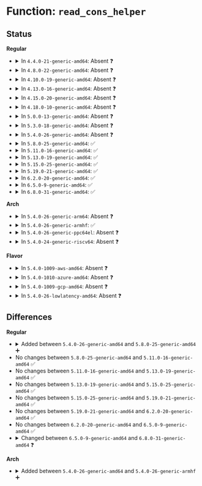 # Function: <code>read_cons_helper</code>

## Status
<b>Regular</b>
<ul>
<li>
<details>
<summary>In <code>4.4.0-21-generic-amd64</code>: Absent ❓</summary>

```json
{
  "name": "read_cons_helper",
  "collision_type": "Unique Static",
  "inline_type": "Selective",
  "funcs": [
    {
      "addr": 18446744071582328736,
      "name": "read_cons_helper",
      "external": false,
      "loc": "security/selinux/ss/policydb.c:1216",
      "file": "security/selinux/ss/policydb.c",
      "inline": "not declared, inlined",
      "caller_inline": [],
      "caller_func": [
        "security/selinux/ss/policydb.c:class_read",
        "security/selinux/ss/policydb.c:class_read"
      ]
    }
  ],
  "symbols": [
    {
      "addr": 18446744071582328736,
      "name": "read_cons_helper.isra.6",
      "section": ".text",
      "bind": "STB_LOCAL",
      "size": 705
    }
  ]
}
```
</details>
</li>
<li>
<details>
<summary>In <code>4.8.0-22-generic-amd64</code>: Absent ❓</summary>

```json
{
  "name": "read_cons_helper",
  "collision_type": "Unique Static",
  "inline_type": "Selective",
  "funcs": [
    {
      "addr": 18446744071582549952,
      "name": "read_cons_helper",
      "external": false,
      "loc": "security/selinux/ss/policydb.c:1216",
      "file": "security/selinux/ss/policydb.c",
      "inline": "not declared, inlined",
      "caller_inline": [],
      "caller_func": [
        "security/selinux/ss/policydb.c:class_read",
        "security/selinux/ss/policydb.c:class_read"
      ]
    }
  ],
  "symbols": [
    {
      "addr": 18446744071582549952,
      "name": "read_cons_helper.isra.6",
      "section": ".text",
      "bind": "STB_LOCAL",
      "size": 701
    }
  ]
}
```
</details>
</li>
<li>
<details>
<summary>In <code>4.10.0-19-generic-amd64</code>: Absent ❓</summary>

```json
{
  "name": "read_cons_helper",
  "collision_type": "Unique Static",
  "inline_type": "Selective",
  "funcs": [
    {
      "addr": 18446744071582642800,
      "name": "read_cons_helper",
      "external": false,
      "loc": "security/selinux/ss/policydb.c:1219",
      "file": "security/selinux/ss/policydb.c",
      "inline": "not declared, inlined",
      "caller_inline": [],
      "caller_func": [
        "security/selinux/ss/policydb.c:class_read",
        "security/selinux/ss/policydb.c:class_read"
      ]
    }
  ],
  "symbols": [
    {
      "addr": 18446744071582642800,
      "name": "read_cons_helper.isra.6",
      "section": ".text",
      "bind": "STB_LOCAL",
      "size": 701
    }
  ]
}
```
</details>
</li>
<li>
<details>
<summary>In <code>4.13.0-16-generic-amd64</code>: Absent ❓</summary>

```json
{
  "name": "read_cons_helper",
  "collision_type": "Unique Static",
  "inline_type": "Selective",
  "funcs": [
    {
      "addr": 18446744071582734208,
      "name": "read_cons_helper",
      "external": false,
      "loc": "security/selinux/ss/policydb.c:1219",
      "file": "security/selinux/ss/policydb.c",
      "inline": "not declared, inlined",
      "caller_inline": [],
      "caller_func": [
        "security/selinux/ss/policydb.c:class_read",
        "security/selinux/ss/policydb.c:class_read"
      ]
    }
  ],
  "symbols": [
    {
      "addr": 18446744071582734208,
      "name": "read_cons_helper.isra.8",
      "section": ".text",
      "bind": "STB_LOCAL",
      "size": 685
    }
  ]
}
```
</details>
</li>
<li>
<details>
<summary>In <code>4.15.0-20-generic-amd64</code>: Absent ❓</summary>

```json
{
  "name": "read_cons_helper",
  "collision_type": "Unique Static",
  "inline_type": "Selective",
  "funcs": [
    {
      "addr": 18446744071582890192,
      "name": "read_cons_helper",
      "external": false,
      "loc": "security/selinux/ss/policydb.c:1219",
      "file": "security/selinux/ss/policydb.c",
      "inline": "not declared, inlined",
      "caller_inline": [],
      "caller_func": [
        "security/selinux/ss/policydb.c:class_read",
        "security/selinux/ss/policydb.c:class_read"
      ]
    }
  ],
  "symbols": [
    {
      "addr": 18446744071582890192,
      "name": "read_cons_helper.isra.8",
      "section": ".text",
      "bind": "STB_LOCAL",
      "size": 691
    }
  ]
}
```
</details>
</li>
<li>
<details>
<summary>In <code>4.18.0-10-generic-amd64</code>: Absent ❓</summary>

```json
{
  "name": "read_cons_helper",
  "collision_type": "Unique Static",
  "inline_type": "Selective",
  "funcs": [
    {
      "addr": 18446744071583088224,
      "name": "read_cons_helper",
      "external": false,
      "loc": "security/selinux/ss/policydb.c:1219",
      "file": "security/selinux/ss/policydb.c",
      "inline": "not declared, inlined",
      "caller_inline": [],
      "caller_func": [
        "security/selinux/ss/policydb.c:class_read",
        "security/selinux/ss/policydb.c:class_read"
      ]
    }
  ],
  "symbols": [
    {
      "addr": 18446744071583088224,
      "name": "read_cons_helper.isra.10",
      "section": ".text",
      "bind": "STB_LOCAL",
      "size": 688
    }
  ]
}
```
</details>
</li>
<li>
<details>
<summary>In <code>5.0.0-13-generic-amd64</code>: Absent ❓</summary>

```json
{
  "name": "read_cons_helper",
  "collision_type": "Unique Static",
  "inline_type": "Selective",
  "funcs": [
    {
      "addr": 18446744071583204384,
      "name": "read_cons_helper",
      "external": false,
      "loc": "security/selinux/ss/policydb.c:1230",
      "file": "security/selinux/ss/policydb.c",
      "inline": "not declared, inlined",
      "caller_inline": [],
      "caller_func": [
        "security/selinux/ss/policydb.c:class_read",
        "security/selinux/ss/policydb.c:class_read"
      ]
    }
  ],
  "symbols": [
    {
      "addr": 18446744071583204384,
      "name": "read_cons_helper.isra.10",
      "section": ".text",
      "bind": "STB_LOCAL",
      "size": 720
    }
  ]
}
```
</details>
</li>
<li>
<details>
<summary>In <code>5.3.0-18-generic-amd64</code>: Absent ❓</summary>

```json
{
  "name": "read_cons_helper",
  "collision_type": "Unique Static",
  "inline_type": "Selective",
  "funcs": [
    {
      "addr": 18446744071583388640,
      "name": "read_cons_helper",
      "external": false,
      "loc": "security/selinux/ss/policydb.c:1182",
      "file": "security/selinux/ss/policydb.c",
      "inline": "not declared, inlined",
      "caller_inline": [],
      "caller_func": [
        "security/selinux/ss/policydb.c:class_read",
        "security/selinux/ss/policydb.c:class_read"
      ]
    }
  ],
  "symbols": [
    {
      "addr": 18446744071583388640,
      "name": "read_cons_helper.isra.0",
      "section": ".text",
      "bind": "STB_LOCAL",
      "size": 734
    }
  ]
}
```
</details>
</li>
<li>
<details>
<summary>In <code>5.4.0-26-generic-amd64</code>: Absent ❓</summary>

```json
{
  "name": "read_cons_helper",
  "collision_type": "Unique Static",
  "inline_type": "Selective",
  "funcs": [
    {
      "addr": 18446744071583494528,
      "name": "read_cons_helper",
      "external": false,
      "loc": "security/selinux/ss/policydb.c:1184",
      "file": "security/selinux/ss/policydb.c",
      "inline": "not declared, inlined",
      "caller_inline": [],
      "caller_func": [
        "security/selinux/ss/policydb.c:class_read",
        "security/selinux/ss/policydb.c:class_read"
      ]
    }
  ],
  "symbols": [
    {
      "addr": 18446744071583494528,
      "name": "read_cons_helper.isra.0",
      "section": ".text",
      "bind": "STB_LOCAL",
      "size": 734
    }
  ]
}
```
</details>
</li>
<li>
<details>
<summary>In <code>5.8.0-25-generic-amd64</code>: ✅</summary>

```c
int read_cons_helper(struct policydb * p, struct constraint_node * * nodep, int ncons, int allowxtarget, void * fp)
```

```json
{
  "name": "read_cons_helper",
  "collision_type": "Unique Static",
  "inline_type": "No",
  "funcs": [
    {
      "addr": 18446744071583845600,
      "name": "read_cons_helper",
      "external": false,
      "loc": "security/selinux/ss/policydb.c:1170",
      "file": "security/selinux/ss/policydb.c",
      "inline": "seen, unknown",
      "caller_inline": [],
      "caller_func": [
        "security/selinux/ss/policydb.c:class_read",
        "security/selinux/ss/policydb.c:class_read"
      ]
    }
  ],
  "symbols": [
    {
      "addr": 18446744071583845600,
      "name": "read_cons_helper",
      "section": ".text",
      "bind": "STB_LOCAL",
      "size": 743
    }
  ]
}
```
</details>
</li>
<li>
<details>
<summary>In <code>5.11.0-16-generic-amd64</code>: ✅</summary>

```c
int read_cons_helper(struct policydb * p, struct constraint_node * * nodep, int ncons, int allowxtarget, void * fp)
```

```json
{
  "name": "read_cons_helper",
  "collision_type": "Unique Static",
  "inline_type": "No",
  "funcs": [
    {
      "addr": 18446744071583966784,
      "name": "read_cons_helper",
      "external": false,
      "loc": "security/selinux/ss/policydb.c:1202",
      "file": "security/selinux/ss/policydb.c",
      "inline": "seen, unknown",
      "caller_inline": [],
      "caller_func": [
        "security/selinux/ss/policydb.c:class_read",
        "security/selinux/ss/policydb.c:class_read"
      ]
    }
  ],
  "symbols": [
    {
      "addr": 18446744071583966784,
      "name": "read_cons_helper",
      "section": ".text",
      "bind": "STB_LOCAL",
      "size": 743
    }
  ]
}
```
</details>
</li>
<li>
<details>
<summary>In <code>5.13.0-19-generic-amd64</code>: ✅</summary>

```c
int read_cons_helper(struct policydb * p, struct constraint_node * * nodep, int ncons, int allowxtarget, void * fp)
```

```json
{
  "name": "read_cons_helper",
  "collision_type": "Unique Static",
  "inline_type": "No",
  "funcs": [
    {
      "addr": 18446744071583989792,
      "name": "read_cons_helper",
      "external": false,
      "loc": "security/selinux/ss/policydb.c:1200",
      "file": "security/selinux/ss/policydb.c",
      "inline": "seen, unknown",
      "caller_inline": [],
      "caller_func": [
        "security/selinux/ss/policydb.c:class_read",
        "security/selinux/ss/policydb.c:class_read"
      ]
    }
  ],
  "symbols": [
    {
      "addr": 18446744071583989792,
      "name": "read_cons_helper",
      "section": ".text",
      "bind": "STB_LOCAL",
      "size": 740
    }
  ]
}
```
</details>
</li>
<li>
<details>
<summary>In <code>5.15.0-25-generic-amd64</code>: ✅</summary>

```c
int read_cons_helper(struct policydb * p, struct constraint_node * * nodep, int ncons, int allowxtarget, void * fp)
```

```json
{
  "name": "read_cons_helper",
  "collision_type": "Unique Static",
  "inline_type": "No",
  "funcs": [
    {
      "addr": 18446744071584356704,
      "name": "read_cons_helper",
      "external": false,
      "loc": "security/selinux/ss/policydb.c:1200",
      "file": "security/selinux/ss/policydb.c",
      "inline": "seen, unknown",
      "caller_inline": [],
      "caller_func": [
        "security/selinux/ss/policydb.c:class_read",
        "security/selinux/ss/policydb.c:class_read"
      ]
    }
  ],
  "symbols": [
    {
      "addr": 18446744071584356704,
      "name": "read_cons_helper",
      "section": ".text",
      "bind": "STB_LOCAL",
      "size": 740
    }
  ]
}
```
</details>
</li>
<li>
<details>
<summary>In <code>5.19.0-21-generic-amd64</code>: ✅</summary>

```c
int read_cons_helper(struct policydb * p, struct constraint_node * * nodep, int ncons, int allowxtarget, void * fp)
```

```json
{
  "name": "read_cons_helper",
  "collision_type": "Unique Static",
  "inline_type": "No",
  "funcs": [
    {
      "addr": 18446744071584981232,
      "name": "read_cons_helper",
      "external": false,
      "loc": "security/selinux/ss/policydb.c:1194",
      "file": "security/selinux/ss/policydb.c",
      "inline": "seen, unknown",
      "caller_inline": [],
      "caller_func": [
        "security/selinux/ss/policydb.c:class_read",
        "security/selinux/ss/policydb.c:class_read"
      ]
    }
  ],
  "symbols": [
    {
      "addr": 18446744071584981232,
      "name": "read_cons_helper",
      "section": ".text",
      "bind": "STB_LOCAL",
      "size": 776
    }
  ]
}
```
</details>
</li>
<li>
<details>
<summary>In <code>6.2.0-20-generic-amd64</code>: ✅</summary>

```c
int read_cons_helper(struct policydb * p, struct constraint_node * * nodep, int ncons, int allowxtarget, void * fp)
```

```json
{
  "name": "read_cons_helper",
  "collision_type": "Unique Static",
  "inline_type": "No",
  "funcs": [
    {
      "addr": 18446744071585697984,
      "name": "read_cons_helper",
      "external": false,
      "loc": "security/selinux/ss/policydb.c:1194",
      "file": "security/selinux/ss/policydb.c",
      "inline": "seen, unknown",
      "caller_inline": [],
      "caller_func": [
        "security/selinux/ss/policydb.c:class_read",
        "security/selinux/ss/policydb.c:class_read"
      ]
    }
  ],
  "symbols": [
    {
      "addr": 18446744071585697984,
      "name": "read_cons_helper",
      "section": ".text",
      "bind": "STB_LOCAL",
      "size": 776
    }
  ]
}
```
</details>
</li>
<li>
<details>
<summary>In <code>6.5.0-9-generic-amd64</code>: ✅</summary>

```c
int read_cons_helper(struct policydb * p, struct constraint_node * * nodep, int ncons, int allowxtarget, void * fp)
```

```json
{
  "name": "read_cons_helper",
  "collision_type": "Unique Static",
  "inline_type": "No",
  "funcs": [
    {
      "addr": 18446744071585931632,
      "name": "read_cons_helper",
      "external": false,
      "loc": "security/selinux/ss/policydb.c:1194",
      "file": "security/selinux/ss/policydb.c",
      "inline": "seen, unknown",
      "caller_inline": [],
      "caller_func": [
        "security/selinux/ss/policydb.c:class_read",
        "security/selinux/ss/policydb.c:class_read"
      ]
    }
  ],
  "symbols": [
    {
      "addr": 18446744071585931632,
      "name": "read_cons_helper",
      "section": ".text",
      "bind": "STB_LOCAL",
      "size": 754
    }
  ]
}
```
</details>
</li>
<li>
<details>
<summary>In <code>6.8.0-31-generic-amd64</code>: ✅</summary>

```c
int read_cons_helper(struct policydb * p, struct constraint_node * * nodep, u32 ncons, int allowxtarget, void * fp)
```

```json
{
  "name": "read_cons_helper",
  "collision_type": "Unique Static",
  "inline_type": "No",
  "funcs": [
    {
      "addr": 18446744071586180080,
      "name": "read_cons_helper",
      "external": false,
      "loc": "security/selinux/ss/policydb.c:1215",
      "file": "security/selinux/ss/policydb.c",
      "inline": "seen, unknown",
      "caller_inline": [],
      "caller_func": [
        "security/selinux/ss/policydb.c:class_read",
        "security/selinux/ss/policydb.c:class_read"
      ]
    }
  ],
  "symbols": [
    {
      "addr": 18446744071586180080,
      "name": "read_cons_helper",
      "section": ".text",
      "bind": "STB_LOCAL",
      "size": 926
    }
  ]
}
```
</details>
</li>
</ul>
<b>Arch</b>
<ul>
<li>
<details>
<summary>In <code>5.4.0-26-generic-arm64</code>: Absent ❓</summary>

```json
{
  "name": "read_cons_helper",
  "collision_type": "Unique Static",
  "inline_type": "Selective",
  "funcs": [
    {
      "addr": 18446603336495264768,
      "name": "read_cons_helper",
      "external": false,
      "loc": "security/selinux/ss/policydb.c:1184",
      "file": "security/selinux/ss/policydb.c",
      "inline": "not declared, inlined",
      "caller_inline": [],
      "caller_func": [
        "security/selinux/ss/policydb.c:class_read",
        "security/selinux/ss/policydb.c:class_read"
      ]
    }
  ],
  "symbols": [
    {
      "addr": 18446603336495264768,
      "name": "read_cons_helper.isra.0",
      "section": ".text",
      "bind": "STB_LOCAL",
      "size": 696
    }
  ]
}
```
</details>
</li>
<li>
<details>
<summary>In <code>5.4.0-26-generic-armhf</code>: ✅</summary>

```c
int read_cons_helper(struct policydb * p, struct constraint_node * * nodep, int ncons, int allowxtarget, void * fp)
```

```json
{
  "name": "read_cons_helper",
  "collision_type": "Unique Static",
  "inline_type": "No",
  "funcs": [
    {
      "addr": 3228643060,
      "name": "read_cons_helper",
      "external": false,
      "loc": "security/selinux/ss/policydb.c:1184",
      "file": "security/selinux/ss/policydb.c",
      "inline": "seen, unknown",
      "caller_inline": [],
      "caller_func": [
        "security/selinux/ss/policydb.c:class_read",
        "security/selinux/ss/policydb.c:class_read"
      ]
    }
  ],
  "symbols": [
    {
      "addr": 3228643060,
      "name": "read_cons_helper",
      "section": ".text",
      "bind": "STB_LOCAL",
      "size": 732
    }
  ]
}
```
</details>
</li>
<li>
<details>
<summary>In <code>5.4.0-26-generic-ppc64el</code>: Absent ❓</summary>

```json
{
  "name": "read_cons_helper",
  "collision_type": "Unique Static",
  "inline_type": "Selective",
  "funcs": [
    {
      "addr": 13835058055289236192,
      "name": "read_cons_helper",
      "external": false,
      "loc": "security/selinux/ss/policydb.c:1184",
      "file": "security/selinux/ss/policydb.c",
      "inline": "not declared, inlined",
      "caller_inline": [],
      "caller_func": [
        "security/selinux/ss/policydb.c:class_read",
        "security/selinux/ss/policydb.c:class_read"
      ]
    }
  ],
  "symbols": [
    {
      "addr": 13835058055289236192,
      "name": "read_cons_helper.isra.0",
      "section": ".text",
      "bind": "STB_LOCAL",
      "size": 1004
    }
  ]
}
```
</details>
</li>
<li>
<details>
<summary>In <code>5.4.0-24-generic-riscv64</code>: Absent ❓</summary>

```json
{
  "name": "read_cons_helper",
  "collision_type": "Unique Static",
  "inline_type": "Selective",
  "funcs": [
    {
      "addr": 18446743936274485314,
      "name": "read_cons_helper",
      "external": false,
      "loc": "security/selinux/ss/policydb.c:1184",
      "file": "security/selinux/ss/policydb.c",
      "inline": "not declared, inlined",
      "caller_inline": [],
      "caller_func": [
        "security/selinux/ss/policydb.c:class_read",
        "security/selinux/ss/policydb.c:class_read"
      ]
    }
  ],
  "symbols": [
    {
      "addr": 18446743936274485314,
      "name": "read_cons_helper.isra.0",
      "section": ".text",
      "bind": "STB_LOCAL",
      "size": 758
    }
  ]
}
```
</details>
</li>
</ul>
<b>Flavor</b>
<ul>
<li>
<details>
<summary>In <code>5.4.0-1009-aws-amd64</code>: Absent ❓</summary>

```json
{
  "name": "read_cons_helper",
  "collision_type": "Unique Static",
  "inline_type": "Selective",
  "funcs": [
    {
      "addr": 18446744071583463264,
      "name": "read_cons_helper",
      "external": false,
      "loc": "security/selinux/ss/policydb.c:1184",
      "file": "security/selinux/ss/policydb.c",
      "inline": "not declared, inlined",
      "caller_inline": [],
      "caller_func": [
        "security/selinux/ss/policydb.c:class_read",
        "security/selinux/ss/policydb.c:class_read"
      ]
    }
  ],
  "symbols": [
    {
      "addr": 18446744071583463264,
      "name": "read_cons_helper.isra.0",
      "section": ".text",
      "bind": "STB_LOCAL",
      "size": 734
    }
  ]
}
```
</details>
</li>
<li>
<details>
<summary>In <code>5.4.0-1010-azure-amd64</code>: Absent ❓</summary>

```json
{
  "name": "read_cons_helper",
  "collision_type": "Unique Static",
  "inline_type": "Selective",
  "funcs": [
    {
      "addr": 18446744071583400336,
      "name": "read_cons_helper",
      "external": false,
      "loc": "security/selinux/ss/policydb.c:1184",
      "file": "security/selinux/ss/policydb.c",
      "inline": "not declared, inlined",
      "caller_inline": [],
      "caller_func": [
        "security/selinux/ss/policydb.c:class_read",
        "security/selinux/ss/policydb.c:class_read"
      ]
    }
  ],
  "symbols": [
    {
      "addr": 18446744071583400336,
      "name": "read_cons_helper.isra.0",
      "section": ".text",
      "bind": "STB_LOCAL",
      "size": 734
    }
  ]
}
```
</details>
</li>
<li>
<details>
<summary>In <code>5.4.0-1009-gcp-amd64</code>: Absent ❓</summary>

```json
{
  "name": "read_cons_helper",
  "collision_type": "Unique Static",
  "inline_type": "Selective",
  "funcs": [
    {
      "addr": 18446744071583447040,
      "name": "read_cons_helper",
      "external": false,
      "loc": "security/selinux/ss/policydb.c:1184",
      "file": "security/selinux/ss/policydb.c",
      "inline": "not declared, inlined",
      "caller_inline": [],
      "caller_func": [
        "security/selinux/ss/policydb.c:class_read",
        "security/selinux/ss/policydb.c:class_read"
      ]
    }
  ],
  "symbols": [
    {
      "addr": 18446744071583447040,
      "name": "read_cons_helper.isra.0",
      "section": ".text",
      "bind": "STB_LOCAL",
      "size": 734
    }
  ]
}
```
</details>
</li>
<li>
<details>
<summary>In <code>5.4.0-26-lowlatency-amd64</code>: Absent ❓</summary>

```json
{
  "name": "read_cons_helper",
  "collision_type": "Unique Static",
  "inline_type": "Selective",
  "funcs": [
    {
      "addr": 18446744071583543296,
      "name": "read_cons_helper",
      "external": false,
      "loc": "security/selinux/ss/policydb.c:1184",
      "file": "security/selinux/ss/policydb.c",
      "inline": "not declared, inlined",
      "caller_inline": [],
      "caller_func": [
        "security/selinux/ss/policydb.c:class_read",
        "security/selinux/ss/policydb.c:class_read"
      ]
    }
  ],
  "symbols": [
    {
      "addr": 18446744071583543296,
      "name": "read_cons_helper.isra.0",
      "section": ".text",
      "bind": "STB_LOCAL",
      "size": 734
    }
  ]
}
```
</details>
</li>
</ul>

## Differences
<b>Regular</b>
<ul>
<li>
<details>
<summary>Added between <code>5.4.0-26-generic-amd64</code> and <code>5.8.0-25-generic-amd64</code> ➕</summary>

```c
int read_cons_helper(struct policydb * p, struct constraint_node * * nodep, int ncons, int allowxtarget, void * fp)
```
</details>
</li>
<li>
No changes between <code>5.8.0-25-generic-amd64</code> and <code>5.11.0-16-generic-amd64</code> ✅
</li>
<li>
No changes between <code>5.11.0-16-generic-amd64</code> and <code>5.13.0-19-generic-amd64</code> ✅
</li>
<li>
No changes between <code>5.13.0-19-generic-amd64</code> and <code>5.15.0-25-generic-amd64</code> ✅
</li>
<li>
No changes between <code>5.15.0-25-generic-amd64</code> and <code>5.19.0-21-generic-amd64</code> ✅
</li>
<li>
No changes between <code>5.19.0-21-generic-amd64</code> and <code>6.2.0-20-generic-amd64</code> ✅
</li>
<li>
No changes between <code>6.2.0-20-generic-amd64</code> and <code>6.5.0-9-generic-amd64</code> ✅
</li>
<li>
<details>
<summary>Changed between <code>6.5.0-9-generic-amd64</code> and <code>6.8.0-31-generic-amd64</code> ❓</summary>
<ul>
<li>
<b>Param type changed. </b>
<code>int ncons</code> ➡️ <code>u32 ncons</code>
</li>
</ul>
</details>
</li>
</ul>
<b>Arch</b>
<ul>
<li>
<details>
<summary>Added between <code>5.4.0-26-generic-amd64</code> and <code>5.4.0-26-generic-armhf</code> ➕</summary>

```c
int read_cons_helper(struct policydb * p, struct constraint_node * * nodep, int ncons, int allowxtarget, void * fp)
```
</details>
</li>
</ul>
